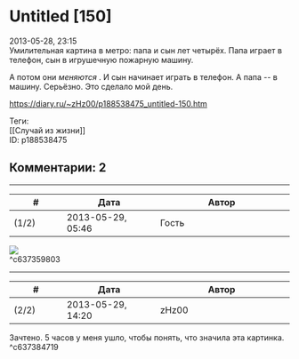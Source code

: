 Untitled [150]
==============

  
2013-05-28, 23:15  
 Умилительная картина в метро: папа и сын лет четырёх. Папа играет в телефон, сын в игрушечную пожарную машину.   
   
 А потом они  *меняются*  . И сын начинает играть в телефон. А папа -- в машину. Серьёзно. Это сделало мой день.   
  
<https://diary.ru/~zHz00/p188538475_untitled-150.htm>  
  
Теги:  
[[Случай из жизни]]  
ID: p188538475  


Комментарии: 2
--------------

  


---



|         #         |              Дата              |                     Автор                     |           ID           |
| --- | --- | --- | --- |
| (1/2) | 2013-05-29, 05:46 | Гость | c637359803 |

  
 ![](http://i46.fastpic.ru/big/2013/0529/2b/2ed56ad64e49e6090696e080358f822b.gif)   
 ^c637359803

---



|         #         |              Дата              |                     Автор                     |           ID           |
| --- | --- | --- | --- |
| (2/2) | 2013-05-29, 14:20 | zHz00 | c637384719 |

  
 Зачтено. 5 часов у меня ушло, чтобы понять, что значила эта картинка.   
 ^c637384719